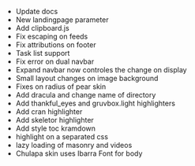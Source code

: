 - Update docs
- New landingpage parameter
- Add clipboard.js
- Fix escaping on feeds
- Fix attributions on footer
- Task list support
- Fix error on dual navbar
- Expand navbar now controles the change on display
- Small layout changes on image background
- Fixes on radius of pear skin
- Add dracula and change name of directory
- Add thankful_eyes and gruvbox.light highlighters
- Add cran highlighter
- Add skeletor highlighter
- Add style toc kramdown
- highlight on a separated css
- lazy loading of masonry and videos
- Chulapa skin uses Ibarra Font for body 